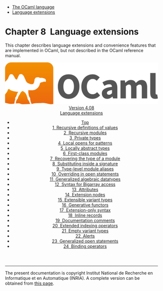 <!-- ((! set title Manual !)) ((! set documentation !)) ((! set manual !)) ((! set nobreadcrumb !)) -->
<div class="manual content"><ul class="part_menu"><li><a href="language.html">The OCaml language</a></li><li class="active"><a href="extn.html">Language extensions</a></li></ul>




<h1 class="chapter" id="sec237"><span>Chapter 8</span>&nbsp;&nbsp;Language extensions</h1>
<p> <a id="c:extensions"></a>
</p><p>This chapter describes language extensions and convenience features
that are implemented in OCaml, but not described in the
OCaml reference manual.</p><header><nav class="toc brand"><a class="brand" href="https://ocaml.org/"><img src="colour-logo-gray.svg" class="svg" alt="OCaml"></a></nav><nav class="toc"><div class="toc_version"><a href="/docs" id="version-select">Version 4.08</a></div><div class="toc_title"><a href="#">Language extensions</a></div><ul><li class="top"><a href="#">Top</a></li>
<li><a href="manual023.html#start-section">1&nbsp;&nbsp;Recursive definitions of values</a>
</li><li><a href="manual024.html#start-section">2&nbsp;&nbsp;Recursive modules</a>
</li><li><a href="manual025.html#start-section">3&nbsp;&nbsp;Private types</a>
</li><li><a href="manual026.html#start-section">4&nbsp;&nbsp;Local opens for patterns</a>
</li><li><a href="manual027.html#start-section">5&nbsp;&nbsp;Locally abstract types</a>
</li><li><a href="manual028.html#start-section">6&nbsp;&nbsp;First-class modules</a>
</li><li><a href="manual029.html#start-section">7&nbsp;&nbsp;Recovering the type of a module</a>
</li><li><a href="manual030.html#start-section">8&nbsp;&nbsp;Substituting inside a signature</a>
</li><li><a href="manual031.html#start-section">9&nbsp;&nbsp;Type-level module aliases</a>
</li><li><a href="manual032.html#start-section">10&nbsp;&nbsp;Overriding in open statements</a>
</li><li><a href="manual033.html#start-section">11&nbsp;&nbsp;Generalized algebraic datatypes</a>
</li><li><a href="manual034.html#start-section">12&nbsp;&nbsp;Syntax for Bigarray access</a>
</li><li><a href="manual035.html#start-section">13&nbsp;&nbsp;Attributes</a>
</li><li><a href="manual036.html#start-section">14&nbsp;&nbsp;Extension nodes</a>
</li><li><a href="manual037.html#start-section">15&nbsp;&nbsp;Extensible variant types</a>
</li><li><a href="manual038.html#start-section">16&nbsp;&nbsp;Generative functors</a>
</li><li><a href="manual039.html#start-section">17&nbsp;&nbsp;Extension-only syntax</a>
</li><li><a href="manual040.html#start-section">18&nbsp;&nbsp;Inline records</a>
</li><li><a href="manual041.html#start-section">19&nbsp;&nbsp;Documentation comments</a>
</li><li><a href="manual042.html#start-section">20&nbsp;&nbsp;Extended indexing operators  </a>
</li><li><a href="manual043.html#start-section">21&nbsp;&nbsp;Empty variant types </a>
</li><li><a href="manual044.html#start-section">22&nbsp;&nbsp;Alerts  </a>
</li><li><a href="manual045.html#start-section">23&nbsp;&nbsp;Generalized open statements</a>
</li><li><a href="manual046.html#start-section">24&nbsp;&nbsp;Binding operators </a>
</li></ul></nav></header>

<hr>





<div class="copyright">The present documentation is copyright Institut National de Recherche en Informatique et en Automatique (INRIA). A complete version can be obtained from <a href="http://caml.inria.fr/pub/docs/manual-ocaml/">this page</a>.</div></div>